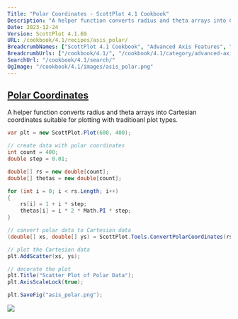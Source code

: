 ```yaml
---
Title: "Polar Coordinates - ScottPlot 4.1 Cookbook"
Description: "A helper function converts radius and theta arrays into Cartesian coordinates suitable for plotting with traditioanl plot types."
Date: 2023-12-24
Version: ScottPlot 4.1.69
URL: /cookbook/4.1/recipes/asis_polar/
BreadcrumbNames: ["ScottPlot 4.1 Cookbook", "Advanced Axis Features", "Polar Coordinates"]
BreadcrumbUrls: ["/cookbook/4.1/", "/cookbook/4.1/category/advanced-axis-features", "/cookbook/4.1/recipes/asis_polar/"]
SearchUrl: "/cookbook/4.1/search/"
OgImage: "/cookbook/4.1/images/asis_polar.png"
---
```


<h2><a id='polar-coordinates' href='/cookbook/4.1/recipes/asis_polar/'>Polar Coordinates</a></h2>

A helper function converts radius and theta arrays into Cartesian coordinates suitable for plotting with traditioanl plot types.

```cs
var plt = new ScottPlot.Plot(600, 400);

// create data with polar coordinates
int count = 400;
double step = 0.01;

double[] rs = new double[count];
double[] thetas = new double[count];

for (int i = 0; i < rs.Length; i++)
{
    rs[i] = 1 + i * step;
    thetas[i] = i * 2 * Math.PI * step;
}

// convert polar data to Cartesian data
(double[] xs, double[] ys) = ScottPlot.Tools.ConvertPolarCoordinates(rs, thetas);

// plot the Cartesian data
plt.AddScatter(xs, ys);

// decorate the plot
plt.Title("Scatter Plot of Polar Data");
plt.AxisScaleLock(true);

plt.SaveFig("asis_polar.png");
```

<img src='../../images/asis_polar.png' class='d-block mx-auto my-5' />


